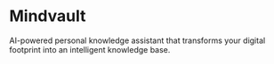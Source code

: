 # Mindvault
AI-powered personal knowledge assistant that transforms your digital footprint into an intelligent knowledge base.
